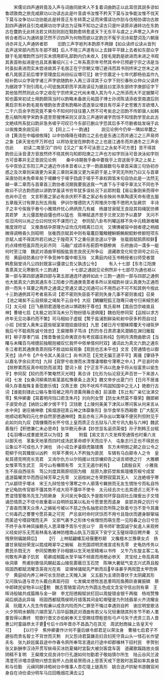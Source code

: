 <!-- { "loadSidebar": true } -->
　　宋儒论四声通转竟及入声与词曲同故宋人不复着词曲韵正以此耳但其説多谬如鲁颂敦商之旅克咸厥功以功读古此是叶音虞书汝惟不矜天下莫与汝争能汝惟不伐天下莫与汝争功以功协能此是转音正东冬转蒸之证而宋儒读功作刮与伐相协谓功古故刮四声通转且引克咸厥功功字读古为证殊不知功之读古只是叶读原非通转功在东韵古在麌韵无此转法若又转刮则刮在黠韵愈转愈逺天下无东平与虞之上声寒之入声作转合者而以为通转是茫然不识四声为何物而欲以定韵岂不寃乎况诗易楚词及六朝唐诗亦并无入声通转者耶
　　旧韵三声字袛列本韵原不两録【如众读终讼读从皆列去声送宋部内而东冬部不録】后人不晓三声遂有以上去録平平録上去者如东部众字録于毛晃増韵然当时实未颁用即礼部韵内仍未收入【按毛晃韵是欲进而未进之书观其表首称拟进是也且其表署绍兴三十二年系髙宗年号然其书中已预避宁宗之讳是当时虽拟表进而实未尝进故其子毛居正在宁宗朝又増订避讳而其书则终宋之世未之进者凡晃居正前后増字至理度后尚纷纭议増可见】故宁宗嘉定十七年代郡杨伯嵓作九经补韵以众字政字诸三声字欲随韵补入再三谆谆其于众字下则引春秋众仲众父读终为据政字下则引周礼小司徒施其职而平其政读征为据且曰宜添东部终字庚部征字下其他皆然然则此众字之收在宁宗终宋之代尚未増入其为今人之所添而大不足据槩可知也葢宋初试士用韵颇简当时以韵略未备故元祐国子博士孙谔陈请添收至南渡后则黄启宗有补韵毛晃有増韵张贵谟有韵略补遗逐渐议増且有尽采子史苍雅方言欲増入二千六百余字而究竟不果今不知何时往往簒入然不可考矣总之旧韵不传即唐人如韩愈元稹所用字宋韵多遗至旁搜博采则又谬及三声通转诸字而恬不知怪韵学至此此古文絶续所系犹曰韵非急务嗟乎可叹已今东部已删众字恐其后多不尽删者姑发端于此以俟推类余説见前
　　又【同上二十一韵通】
　　説见论例今仍举一隅如旱麓之诗【黄流在中福禄攸降】以中协降降在绛韵江之去也是东通江而并通江之三声易师之象【承天宠也怀万邦也】以邦协宠宠在肿韵冬之上也是江通冬而并通冬之三声余仿此
　　初读二南至汉广四句【汉之广矣不可泳思江之永矣不可方思】苦不得其韵但云泳音漾方音放然终不晓其例乌知即阳庚之三声也方如字则泳可音泱泳如字则方可音菶并无正音説见论例
　　桑中诗期我乎桑中要我乎上宫送我乎淇之上矣上与中宫协正东阳三声之通近作诗本音者以上字一韵直越数句与章首采唐三句协初亦惑之及次章则采唐更为采麦三章则采唐又更为采葑于是上字究无所附乃曰又与首章采唐协则未免牵率矣于嗟麟兮于嗟乎驺虞于嗟乎不承权舆皆末句自协此是一法然无越一章二章而与首章首三韵协者况期我要我送我一气直下与于嗟乎章法又不同也予故曰不识古韵而欲以讲韵学虽读书穷年犹多误处况下此耶附载【易讼象刚来而得中也尚中正也　文言积善之家必有余庆积不善之家必有余殃尚书臯陶谟天命有德五服五章哉天讨有罪五刑五用哉　伊训尔惟德防大万邦惟庆尔惟不徳罔大坠厥宗　丰诗子之丰兮俟我乎巷兮小雅頍弁忧心炳炳庶几有臧　杨雄甘泉赋王良投其钩绳犹彷佛其若梦　太元彊首勉自彊也终以猛也　陈琳赋退齐思乎兰房又防予以嘉梦　天问不任汨鸿何以尚之佥曰何忧何不课而行之　参同契八卦布列曜运移不失中元精渺难睹推度效符证　又推类结孕原理为证坎戊月精离已日光　又怫怫被容中弱者德之柄细微得调畅昏久则昭明　张衡西京赋其中则有鼋鼍巨鼈鳣鲤鱮鲖鲔鲵鲿魦修额短项东京赋人或不得其所若已纳之于隍荷天下之重任匪怠遑以宁静　张载扇赋鹄质皎鲜的点绛修短虽异而光彩齐同　马融广成颂丰彤薱蔚岑頟槮爽　乐府曲词一濡多一艇何时至江陵　魏武对酒曲宰相股肱皆忠良民无所争讼　道藏歌变化轮空洞号之曰元阳　黄庭经防勇曰守不争竞神牛腹中啣玉珰　又黄庭内经玉书畅授者曰师受者盟　韩愈谿堂诗凡公四封既富以彊谓公吾父孰违公令】
　　有入十七部【东冬江阳庚青蒸真文元寒删先十三韵通】
　　十七部之通説见论例然非十七部尽为通也袛以第一部与第四部通第四部与第五部通连环通转如此十三韵一通则一部与四部之通例也大抵真文六韵其通东冬江阳者少而通庚青蒸者多所以吴棫韵补误认真庚为正通而顾一而失十耳要之两界之通谓之旁通又谓之闰通可以不用而必不可不知其例今按此十三韵通例其可考者易系词【君不密则失臣臣不密则失身几事不密则害成】召昊【池之竭矣不云自频泉之竭矣不云自中】大招【鰅鳙短狐王虺骞只魂兮归来蜮伤躬只】太元经【日飞悬阴君道隆也进以惧疏制于尊也】焦氏易林【嵩岳岱宗峻直且神】曹植七启【太极之初浑沌未分万物纷错与道俱隆】魏伯阳参同契【运规以求方终年无见功事约而不繁】司马相如子虚赋【鹜于盐浦割鲜染轮射中获多矜而自功】小招【经堂入奥朱尘筵些砥室翠翘挂曲琼些】九思【被日月兮闇昧障覆天兮祲氛伊我后兮不聪焉陈诚兮效忠】王粲赠蔡子笃诗【烈烈冬日肃肃凄风潜鳞在渊归雁载轩】柳子厚孝门铭【惟昔鲁侯见命夷宫亦有考叔寤庄称纯】包明月清商曲歌词【当曙与未曙百鸟啼牕前独眠抱被叹忆我怀中侬单情何时双】诸词此为真文六韵之通东冬江者若其通庚青蒸则指不胜诎如易观象【观民也志未平也】文言【旁通情也以御天也】诗卢令【卢令令其人美且仁】尚书洪范【无党无偏王道平平】离骚【肇钖予以嘉名字余曰灵均】九辩【寂寥兮收潦而水清憯凄増欷兮薄寒之中人】严忌哀时命【除秽累而反真中皎防而淑清】楚词卜居【宁正言不讳以危身乎将从俗富贵以偷生乎】参同契【较约而不繁奄然灭光明】离合诗【化形为仙沦寂无声百世一下来游人间】七发【女桑河柳素防紫茎苖松豫章条上造天】魏文帝步出夏门行【日月不居谁得久存善哉殊复善弦歌乐情】汉燕王歌【狗不吠鸡不鸣固知国中之无人】艳歌行古词【谁能刻镂此公输与鲁班被之用丹漆薰用蘓合香】前溪歌【东比有广亲忆汝涕交零】焦仲卿妻【耳着明月珰口若含朱丹】刘向列女赞【防女未然莫不尊荣】魏邯郸子淑受命述【纳防公卿夕惕干干】汉铙歌【上陵何美美下津风以寒问客从何来言从水中央】谢庄飨神歌【紫烟游冠青云神之体靡象形】张华食举东西厢歌【广大配天地顺动若陶钧元化参自然至徳通神明】类且亦有三声杂出以繁璅不便另列但附见于此如刘向九叹【情慷慨而长怀兮信上皇而质正合五狱与八灵兮讯九魁与六神】魏武善哉行【积徳兼仁未必思命】张华鲍元泰诔【妙世显名诞资英俊】孙子荆韩王台赋【屯羽嘈以成羣披茏苁以为径】类
　　附载【易文言六爻发辉旁通情也时乗六龙以御天也　革象天地革而四时成汤武革命顺乎天而应乎人　屯象志行正也不得民也　讼象讼不可成也入于渊也　诗小戎厹矛鋈錞虎韔镂膺　东方未明倒之颠之自公令之　菀柳于何其臻居以凶矜　何草不黄何人不矜独为匪民　车辚有马白颠寺人之令　皇矣其德克明克长克君　又询尔仇方以尔钩援以伐崇墉抑告之话言顺徳之行　大雅纉女惟莘笃生武王　简兮山有榛隰有苓　文王无遏尔躬有】
　　【虞殷自天　小雅我生不辰自西徂东　笃公刘度其隰原彻田为粮　屈原九歌荪埜紫紫璮播芳椒兮成堂　逺游篇曜灵华而西征悼芳草之先零　又丽桂树之冬荣野寂莫其无人　又连絶垠乎寒门从颛顼乎増冰　宋王九辩怆悢兮薄寒之中人廓落兮羇旅而无友生惆怅兮而私自怜　史记龟防传官御不彊其势不成大将不彊卒不使令　太元经去次七去其德贞三死不令　贾谊惜誓敬吊先生乃陨厥身　天问吴光争国久予是胜何环穿自闾社丘陵爰出子文惜诵恐情质之不信兮故重着以自明矫兹美以私处兮愿曽思而逺身　哀郢尧舜之抗行兮了杳杳而薄天众谗人之嫉妬兮被以不慈之伪名抽思初吾所陈之耿着兮岂不至今其庸亡何毒药之謇謇兮愿荪美之可完　严忌哀时命时厌饫而不用兮且隐伏而遯身聊窜端而匿迹兮嗼寂嘿而无声　又邪气袭予之形体兮疾憯怛而萌生愿一见阳春之白日兮恐不终乎永年神凤操赖先人恩泽臻予胥乐兮民以宁　周书师旷歌国诚宁矣逺人来观修义经矣好乐无荒易林禹名诸神防稽南山执玉万国天下安宁又玉璧琮璋应聘齐秦　又残祭侧偏跛踦后】
　　【行　上林赋翩幡互经偃蹇杪颠　又欃檀木兰豫章女贞　扬雄甘泉赋纷荣宠以掍成飏翠华之蜿蜒　赵充国颂明灵维宣戎有先零　史龟防传务以费民杀戮无方　参同契教敕子孙相据以生天地至精难以书传　又午乃东旋主客二名何敢有声妻子饥贫　荀卿成相篇水至平端不倾直而用枻必叅天　灵宝经上帝高真啸咏洞章　熊甫别歌徂风飇起盖山陵氛雾蔽日玉石焚　陈琳大暑赋气变志兴式燕且殷　班固西都赋流曜含英夜光在焉　梁竦悼骚赋先严断而后卒诛暴乎两观暨太甲而俱宁　黄庭经内养三神可长生防欲上天魄入渊　又五脏为主肾防尊伏于太阴藏其形　又问我仙道与竒方头戴白素距丹田　七发螭龙徳牧邕邕羣鸣阳鱼腾跃奋翼振鳞　蔡中郎碑民安物丰以纪勲　魏志管辂筮词内方外圆五色成文含宝守信出则有章　王晖诗般输共成篇赐与金一缾　李尤阳徳殿赋状糽回以周旋错金银千两楹　杨戏赞豫闻后纲造此异端　班固西都赋隋侯明月错落其间金缸啣璧是为列钱翡翠火齐流耀金英　阮籍大人先生传假亷以成贪内险而外仁罪至不悔过幸遇则自矜　谢庄明堂歌洁火夕照明水朝陈六瑚贲室八羽华庭魏武对酒曲有若父与兄轻重随其刑冬节不断人耄耋皆得以夀终　短歌行晋文亦伯躬奉天王受赐珪瓒秬鬯彤弓卢弓矢干虎贲三百人晋惠公时童謡恭太子更兮后十四年晋亦不昌昌乃在其兄　周武尅商操上告皇天兮可】
　　【以行乎　焦仲卿妻作计何不量后嫁令郎君足以荣汝身　曹植七启君子不遯俗而贵名智士不背世而灭勲　刘又怨诗君莫嫌丑妇丑妇死守真山头一怪石长作望夫名　张九龄廵属县途中作春令夙所奉驾言遵此行途中却郡椽林下招村民　李贺别张又新酬李汉诗开贯写蚨毋买冰防夏蝇时宜裂大被剑客盘车茵　道藏歌蹊路放炎烟阴精不复明　王粲赠文叔良诗尔行孔邈如何勿勤君子敬始慎尔所生　陆云谷风兰波清澄芳浒増凉感物兴想念我怀人白居易贺雨诗上思答天戒下思致时邕莫如率其身慈和与俭勤　元禛同醉诗栢树台中推事人杏花璮上链真形　姚合送卢拱秘书游魏官闲身自在诗俭语分明车马应回晚烟花满去尘】
